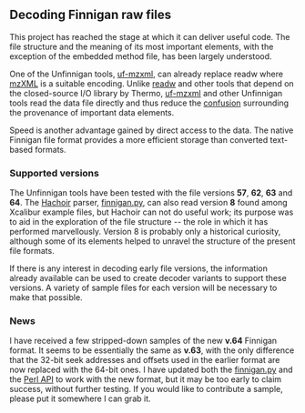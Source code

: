 ## Decoding Finnigan raw files ##

This project has reached the stage at which it can deliver useful code. The file structure and the meaning of its most important elements, with the exception of the embedded method file, has been largely understood.

One of the Unfinnigan tools, [uf-mzxml](UnfinniganMzXML.md), can already replace readw where [mzXML](http://tools.proteomecenter.org/wiki/index.php?title=Formats:mzXML) is a suitable encoding. Unlike [readw](http://tools.proteomecenter.org/wiki/index.php?title=Software:ReAdW) and other tools that depend on the closed-source I/O library by Thermo, [uf-mzxml](UnfinniganMzXML.md) and other Unfinnigan tools read the data file directly and thus reduce the [confusion](http://www.mail-archive.com/spctools-discuss@googlegroups.com/msg01683.html) surrounding the provenance of important data elements.

Speed is another advantage gained by direct access to the data. The native Finnigan file format provides a more efficient storage than converted text-based formats.

### Supported versions ###

The Unfinnigan tools have been tested with the file versions **57**, **62**, **63** and **64**. The [Hachoir](http://bitbucket.org/haypo/hachoir/wiki/hachoir-core) parser, [finnigan.py](HachoirParser.md), can also read version **8** found among Xcalibur example files, but Hachoir can not do useful work; its purpose was to aid in the exploration of the file structure -- the role in which it has performed marvellously. Version 8 is probably only a historical curiosity, although some of its elements helped to unravel the structure of the present file formats.

If there is any interest in decoding early file versions, the information already available can be used to create decoder variants to support these versions. A variety of sample files for each version will be necessary to make that possible.

### News ###

I have received a few stripped-down samples of the new <b>v.64</b> Finnigan format. It seems to be essentially the same as <b>v.63</b>, with the only difference that the 32-bit seek addresses and offsets used in the earlier format are now replaced with the 64-bit ones. I have updated both the  [finnigan.py](HachoirParser.md) and the [Perl API](DecoderTOC.md) to work with the new format, but it may be too early to claim success, without further testing. If you would like to contribute a sample, please put it somewhere I can grab it.